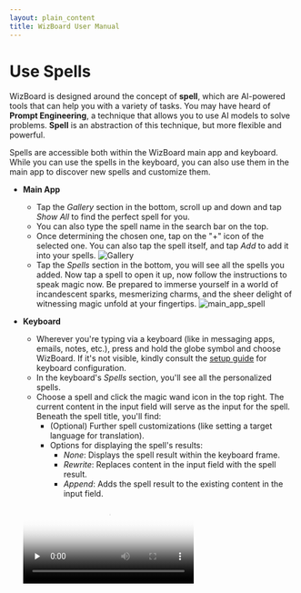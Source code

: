 ```yaml
---
layout: plain_content
title: WizBoard User Manual
---
```

# Use Spells

WizBoard is designed around the concept of **spell**, which are AI-powered tools that can help you with a variety of tasks. You may have heard of **Prompt Engineering**, a technique that allows you to use AI models to solve problems. **Spell** is an abstraction of this technique, but more flexible and powerful.

Spells are accessible both within the WizBoard main app and keyboard. While you can use the spells in the keyboard, you can also use them in the main app to discover new spells and customize them.

* **Main App**
    * Tap the *Gallery* section in the bottom, scroll up and down and tap *Show All* to find the perfect spell for you.
    * You can also type the spell name in the search bar on the top.
    * Once determining the chosen one,  tap on the "+" icon of the selected one. You can also tap the spell itself, and tap *Add* to add it into your spells.
    ![Gallery](/assets/help/gallery_en.jpg)
    * Tap the *Spells* section in the bottom, you will see all the spells you added. Now tap a spell to open it up, now follow the instructions to speak magic now. Be prepared to immerse yourself in a world of incandescent sparks, mesmerizing charms, and the sheer delight of witnessing magic unfold at your fingertips.
    ![main_app_spell](/assets/help/main_app_spell_en.jpg)

* **Keyboard**
    * Wherever you're typing via a keyboard (like in messaging apps, emails, notes, etc.), press and hold the globe symbol and choose WizBoard. If it's not visible, kindly consult the [setup guide](setup_keyboard) for keyboard configuration.
    * In the keyboard's *Spells* section, you'll see all the personalized spells.
    * Choose a spell and click the magic wand icon in the top right. The current content in the input field will serve as the input for the spell. Beneath the spell title, you'll find:
        * (Optional) Further spell customizations (like setting a target language for translation).
        * Options for displaying the spell's results:
            * *None*: Displays the spell result within the keyboard frame.
            * *Rewrite*: Replaces content in the input field with the spell result.
            * *Append*: Adds the spell result to the existing content in the input field.
    <video id="video" controls="" preload="none" poster="封面">
      <source id="mp4" src="/assets/help/use_keyboard.mp4" type="video/mp4">
    </videos>

